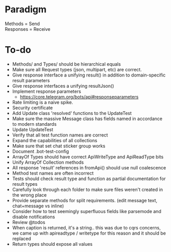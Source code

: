 # Paradigm

Methods = Send  
Responses = Receive

# To-do

- Methods/ and Types/ should be hierarchical equals
- Make sure all Request types (json, multipart, etc) are correct.
- Give response interface a unifying result() in addition to domain-specific result parameters
- Give response interfaces a unifying resultJson() 
- Implement response parameters
    - https://core.telegram.org/bots/api#responseparameters
- Rate limiting is a naive spike.  
- Security certificate
- Add Update class 'resolved' functions to the UpdateTest
- Make sure the massive Message class has fields named in accordance to modern standards
- Update UpdateTest
- Verify that all test function names are correct
- Expand the capabilities of all collections 
- Make sure that set chat sticker group works
- Document .bot-test-config
- ArrayOf Types should have correct ApiWriteType and ApiReadType bits
- Unify ArrayOf Collection methods
- All response 'result' references in fromApi() should use null coalescence 
- Method test names are often incorrect
- Tests should check result type and function as partial documentation for result types
- Carefully look through each folder to make sure files weren't created in the wrong place
- Provide separate methods for split requirements. (edit message text, chat+message vs inline)
- Consider how to test seemingly superfluous fields like parsemode and disable notifications 
- Review @todos
- When caption is returned, it's a string.. this was due to cqrs concerns, we came up with apireadtype / writetype for this reason and it should be replaced 
- Return types should expose all values